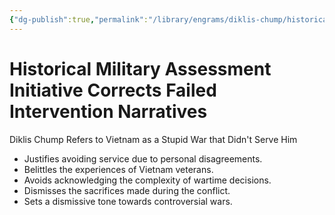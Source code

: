 ```yaml
---
{"dg-publish":true,"permalink":"/library/engrams/diklis-chump/historical-military-assessment-initiative-corrects-failed-intervention-narratives/","tags":["DC/Military","DC/AS3"]}
---
```


# Historical Military Assessment Initiative Corrects Failed Intervention Narratives
Diklis Chump Refers to Vietnam as a Stupid War that Didn't Serve Him
- Justifies avoiding service due to personal disagreements.
- Belittles the experiences of Vietnam veterans.
- Avoids acknowledging the complexity of wartime decisions.
- Dismisses the sacrifices made during the conflict.
- Sets a dismissive tone towards controversial wars.
